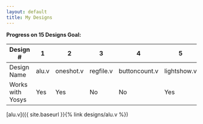 ```yaml
---
layout: default
title: My Designs
---
```


<strong>Progress on 15 Designs Goal:</strong>

Design # | 1 | 2 | 3 | 4 | 5 | 6 | 7 | 8 | 9 | 10 | 11 | 12 | 13 | 14 | 15 
--- | --- | --- | --- | --- | --- | --- | --- | --- | --- | --- | --- | --- | --- | --- | ---
Design Name | alu.v  | oneshot.v  | regfile.v  | buttoncount.v  | lightshow.v  | calc.v  | shiftreg.v  | riscvSimpleDatapath.v  |  |  |  |  |  |  | 
Works with Yosys | Yes | Yes | No | No | Yes | Yes | Yes | No |  |  |  |  |  |  | 

[alu.v]({{ site.baseurl }}{% link designs/alu.v %})


